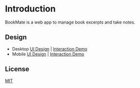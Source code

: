# Introduction
BookMate is a web app to manage book excerpts and take notes.

## Design
* Desktop [UI Design](https://dribbble.com/shots/14805148-MapDown-Laptop) | [Interaction Demo](https://www.figma.com/proto/QSAKQLMvNcrrzuUucUHAC7/MapDown?node-id=184%3A900)
* Mobile [UI Design](https://dribbble.com/shots/14805111-MapDown-Phone) | [Interaction Demo](https://www.figma.com/proto/QSAKQLMvNcrrzuUucUHAC7/MapDown?node-id=277%3A1502)

## License
[MIT](LICENSE)